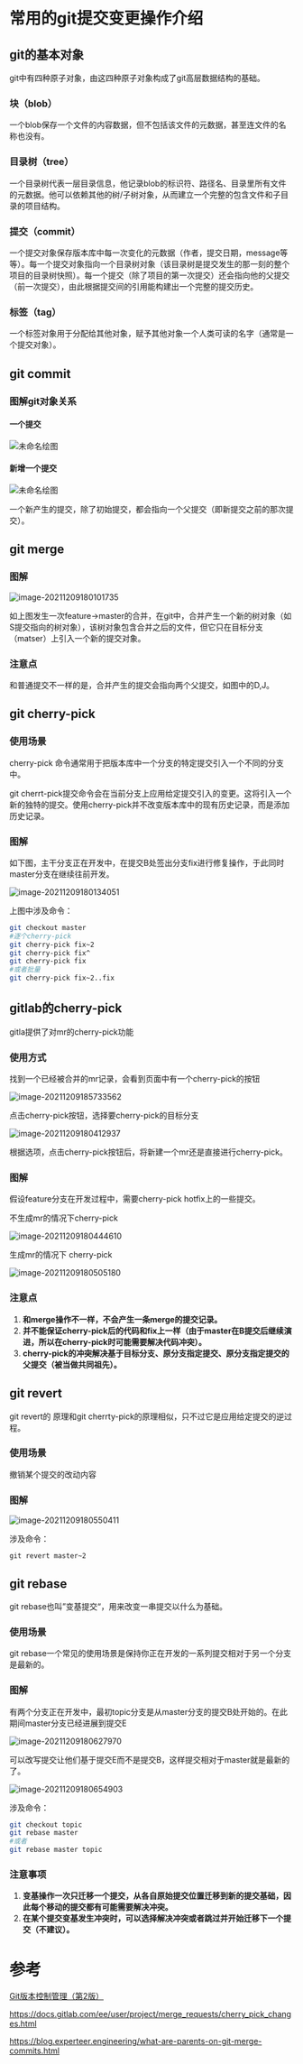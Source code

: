 ﻿# 常用的git提交变更操作介绍

## git的基本对象

git中有四种原子对象，由这四种原子对象构成了git高层数据结构的基础。

### 块（blob）

一个blob保存一个文件的内容数据，但不包括该文件的元数据，甚至连文件的名称也没有。

### 目录树（tree）

一个目录树代表一层目录信息，他记录blob的标识符、路径名、目录里所有文件的元数据。他可以依赖其他的树/子树对象，从而建立一个完整的包含文件和子目录的项目结构。

### 提交（commit）

一个提交对象保存版本库中每一次变化的元数据（作者，提交日期，message等等）。每一个提交对象指向一个目录树对象（该目录树是提交发生的那一刻的整个项目的目录树快照）。每一个提交（除了项目的第一次提交）还会指向他的父提交（前一次提交），由此根据提交间的引用能构建出一个完整的提交历史。

### 标签（tag）

一个标签对象用于分配给其他对象，赋予其他对象一个人类可读的名字（通常是一个提交对象）。

## git commit

### 图解git对象关系

#### 一个提交

![未命名绘图](https://tva1.sinaimg.cn/large/008i3skNly1gx7s3yppzbj30cj0bfglw.jpg)

#### 新增一个提交

![未命名绘图](https://tva1.sinaimg.cn/large/008i3skNly1gx7s48nsxbj30p10j775q.jpg)

一个新产生的提交，除了初始提交，都会指向一个父提交（即新提交之前的那次提交）。

## git merge

### 图解

![image-20211209180101735](https://tva1.sinaimg.cn/large/008i3skNly1gx7s4bfe6ej31ea0u0tb0.jpg)

如上图发生一次feature→master的合并，在git中，合并产生一个新的树对象（如S提交指向的树对象），该树对象包含合并之后的文件，但它只在目标分支（matser）上引入一个新的提交对象。

### 注意点

和普通提交不一样的是，合并产生的提交会指向两个父提交，如图中的D,J。

## git cherry-pick

### 使用场景

cherry-pick 命令通常用于把版本库中一个分支的特定提交引入一个不同的分支中。

git cherrt-pick提交命令会在当前分支上应用给定提交引入的变更。这将引入一个新的独特的提交。使用cherry-pick并不改变版本库中的现有历史记录，而是添加历史记录。

### 图解

如下图，主干分支正在开发中，在提交B处签出分支fix进行修复操作，于此同时master分支在继续往前开发。

![image-20211209180134051](https://tva1.sinaimg.cn/large/008i3skNly1gx7s4gfdytj31gw0u0acv.jpg)

上图中涉及命令：

```bash
git checkout master
#逐个cherry-pick
git cherry-pick fix~2
git cherry-pick fix^
git cherry-pick fix
#或者批量
git cherry-pick fix~2..fix
```

## gitlab的cherry-pick

gitla提供了对mr的cherry-pick功能

### 使用方式

找到一个已经被合并的mr记录，会看到页面中有一个cherry-pick的按钮

![image-20211209185733562](/Users/chengang/Downloads/008i3skNly1gx7s7ul86tj32g00ew0us.jpg)

点击cherry-pick按钮，选择要cherry-pick的目标分支

![image-20211209180412937](https://tva1.sinaimg.cn/large/008i3skNly1gx7s5g4r9zj31lq0smn0q.jpg)

根据选项，点击cherry-pick按钮后，将新建一个mr还是直接进行cherry-pick。

### 图解

假设feature分支在开发过程中，需要cherry-pick hotfix上的一些提交。

不生成mr的情况下cherry-pick

![image-20211209180444610](https://tva1.sinaimg.cn/large/008i3skNly1gx7s5ds5fej31p00u0tb6.jpg)

生成mr的情况下 cherry-pick

![image-20211209180505180](https://tva1.sinaimg.cn/large/008i3skNly1gx7s5ayl2aj31p40u0diz.jpg)

### 注意点

1. **和merge操作不一样，不会产生一条merge的提交记录。**
2. **并不能保证cherry-pick后的代码和fix上一样（由于master在B提交后继续演进，所以在cherry-pick时可能需要解决代码冲突）。**
3. **cherry-pick的冲突解决基于目标分支、原分支指定提交、原分支指定提交的父提交（被当做共同祖先）。**

## git revert

git revert的 原理和git cherrty-pick的原理相似，只不过它是应用给定提交的逆过程。

### 使用场景

撤销某个提交的改动内容

### 图解

![image-20211209180550411](https://tva1.sinaimg.cn/large/008i3skNly1gx7s579po3j32610u0djf.jpg)



涉及命令：

```
git revert master~2
```

## git rebase

git rebase也叫”变基提交“，用来改变一串提交以什么为基础。

### 使用场景

git rebase一个常见的使用场景是保持你正在开发的一系列提交相对于另一个分支是最新的。

### 图解

有两个分支正在开发中，最初topic分支是从master分支的提交B处开始的。在此期间master分支已经进展到提交E

![image-20211209180627970](https://tva1.sinaimg.cn/large/008i3skNly1gx7s54i52lj329y0t4goc.jpg)



可以改写提交让他们基于提交E而不是提交B，这样提交相对于master就是最新的了。

![image-20211209180654903](https://tva1.sinaimg.cn/large/008i3skNly1gx7s5084lxj32ck0m6dhl.jpg)





涉及命令：

```bash
git checkout topic
git rebase master
#或者
git rebase master topic
```

### 注意事项

1. **变基操作一次只迁移一个提交，从各自原始提交位置迁移到新的提交基础，因此每个移动的提交都有可能需要解决冲突。**
2. **在某个提交变基发生冲突时，可以选择解决冲突或者跳过并开始迁移下一个提交（不建议）。**



# 参考

[Git版本控制管理（第2版）](https://www.epubit.com/bookDetails?id=N8405)

https://docs.gitlab.com/ee/user/project/merge_requests/cherry_pick_changes.html

https://blog.experteer.engineering/what-are-parents-on-git-merge-commits.html